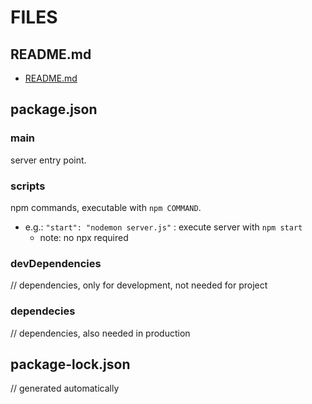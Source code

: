 # FILES

## README.md  
*	[README.md](./README.md)  

## package.json

### main
server entry point.  

### scripts
npm commands, executable with `npm COMMAND`.
*	e.g.: `"start": "nodemon server.js"` : execute server with `npm start`  
	*	note: no npx required

### devDependencies
// dependencies, only for development, not needed for project  

### dependecies
// dependencies, also needed in production  


## package-lock.json
// generated automatically
